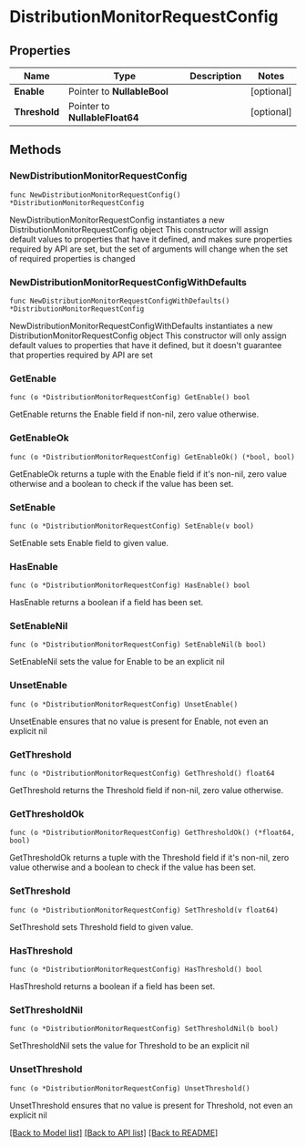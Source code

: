 # DistributionMonitorRequestConfig

## Properties

Name | Type | Description | Notes
------------ | ------------- | ------------- | -------------
**Enable** | Pointer to **NullableBool** |  | [optional] 
**Threshold** | Pointer to **NullableFloat64** |  | [optional] 

## Methods

### NewDistributionMonitorRequestConfig

`func NewDistributionMonitorRequestConfig() *DistributionMonitorRequestConfig`

NewDistributionMonitorRequestConfig instantiates a new DistributionMonitorRequestConfig object
This constructor will assign default values to properties that have it defined,
and makes sure properties required by API are set, but the set of arguments
will change when the set of required properties is changed

### NewDistributionMonitorRequestConfigWithDefaults

`func NewDistributionMonitorRequestConfigWithDefaults() *DistributionMonitorRequestConfig`

NewDistributionMonitorRequestConfigWithDefaults instantiates a new DistributionMonitorRequestConfig object
This constructor will only assign default values to properties that have it defined,
but it doesn't guarantee that properties required by API are set

### GetEnable

`func (o *DistributionMonitorRequestConfig) GetEnable() bool`

GetEnable returns the Enable field if non-nil, zero value otherwise.

### GetEnableOk

`func (o *DistributionMonitorRequestConfig) GetEnableOk() (*bool, bool)`

GetEnableOk returns a tuple with the Enable field if it's non-nil, zero value otherwise
and a boolean to check if the value has been set.

### SetEnable

`func (o *DistributionMonitorRequestConfig) SetEnable(v bool)`

SetEnable sets Enable field to given value.

### HasEnable

`func (o *DistributionMonitorRequestConfig) HasEnable() bool`

HasEnable returns a boolean if a field has been set.

### SetEnableNil

`func (o *DistributionMonitorRequestConfig) SetEnableNil(b bool)`

 SetEnableNil sets the value for Enable to be an explicit nil

### UnsetEnable
`func (o *DistributionMonitorRequestConfig) UnsetEnable()`

UnsetEnable ensures that no value is present for Enable, not even an explicit nil
### GetThreshold

`func (o *DistributionMonitorRequestConfig) GetThreshold() float64`

GetThreshold returns the Threshold field if non-nil, zero value otherwise.

### GetThresholdOk

`func (o *DistributionMonitorRequestConfig) GetThresholdOk() (*float64, bool)`

GetThresholdOk returns a tuple with the Threshold field if it's non-nil, zero value otherwise
and a boolean to check if the value has been set.

### SetThreshold

`func (o *DistributionMonitorRequestConfig) SetThreshold(v float64)`

SetThreshold sets Threshold field to given value.

### HasThreshold

`func (o *DistributionMonitorRequestConfig) HasThreshold() bool`

HasThreshold returns a boolean if a field has been set.

### SetThresholdNil

`func (o *DistributionMonitorRequestConfig) SetThresholdNil(b bool)`

 SetThresholdNil sets the value for Threshold to be an explicit nil

### UnsetThreshold
`func (o *DistributionMonitorRequestConfig) UnsetThreshold()`

UnsetThreshold ensures that no value is present for Threshold, not even an explicit nil

[[Back to Model list]](../README.md#documentation-for-models) [[Back to API list]](../README.md#documentation-for-api-endpoints) [[Back to README]](../README.md)


